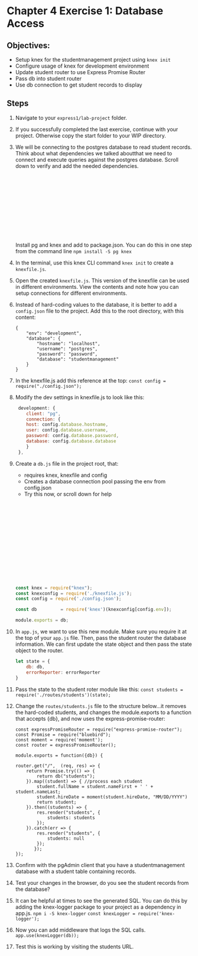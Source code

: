 # Chapter 4 Exercise 1: Database Access

## Objectives:
* Setup knex for the studentmanagement project using `knex init`
* Configure usage of knex for development environment
* Update student router to use Express Promise Router
* Pass db into student router
* Use db connection to get student records to display

## Steps 

1. Navigate to your `express1/lab-project` folder.

1. If you successfully completed the last exercise, continue with your project. Otherwise copy the start folder to your WIP directory.

1. We will be connecting to the postgres database to read student records. Think about what dependencies we talked aboutthat we need to connect and execute queries against the postgres database. Scroll down to verify and add the needed dependencies.
	```













	```

	Install pg and knex and add to package.json. You can do this in one step from the command line 
	`npm install -S pg knex `

1. In the terminal, use this knex CLI command ```knex init``` to create a `knexfile.js`.

1. Open the created `knexfile.js`. This version of the knexfile can be used in different environments. View the contents and note how you can setup connections for different environments.

1. Instead of hard-coding values to the database, it is better to add a `config.json` file to the project. Add this to the root directory, with this content:
	```
	{
		"env": "development",
		"database": {
			"hostname": "localhost",
			"username": "postgres",
			"password": "password",
			"database": "studentmanagement"
		}
	}
	```

1. In the knexfile.js add this reference at the top:
	``` const config = require("./config.json"); ```

1. 	Modify the dev settings in knexfile.js to look like this:
	```javascript	
	 development: {
		client: "pg",
		connection: {
		host: config.database.hostname,
		user: config.database.username,
		password: config.database.password,
		database: config.database.database
		}
 	 },
	```

1. Create a `db.js` file in the project root, that:
	* requires knex, knexfile and config
	* Creates a database connection pool passing the env from config.json
	* Try this now, or scroll down for help
	``` javascript
















	const knex = require("knex");
	const knexconfig = require('./knexfile.js'); 
	const config = require('./config.json'); 

	const db         = require('knex')(knexconfig[config.env]);

	module.exports = db;
	```

1. In `app.js`, we want to use this new module. Make sure you require it at the top of your `app.js` file. Then, pass the student router the database information. We can first update the state object and then pass the state object to the router. 

	``` javascript
	let state = {
		db: db,
		errorReporter: errorReporter
	}
	```

1. Pass the state to the student roter module like this:
	``` const students = require('./routes/students')(state); ```

1. Change the `routes/students.js` file to the structure below...it removes the hard-coded students, and changes the module.exports to a function that accepts {db}, and now uses the express-promise-router:
	```
	const expressPromiseRouter = require("express-promise-router");
	const Promise = require("bluebird");
	const moment = require('moment');
	const router = expressPromiseRouter();
	
	module.exports = function({db}) {
		
	router.get("/",  (req, res) => {
		return Promise.try(() => {
			return db("students");
		}).map((student) => { //process each student
			student.fullName = student.nameFirst + ' ' + student.nameLast;
			student.hireDate = moment(student.hireDate, "MM/DD/YYYY")
			return student;
		}).then((students) => {
			res.render("students", {
				students: students
			});
		}).catch(err => {
			res.render("students", {
				students: null
			});
	       });
	});
	```

1. Confirm with the pgAdmin client that you have a studentmanagement database with a student table containing records. 

1. Test your changes in the browser, do you see the student records from the database?

1. It can be helpful at times to see the generated SQL. You can do this by adding the knex-logger package to your project as a dependency in app.js.
	```npm i -S knex-logger```
	```const knexLogger = require('knex-logger');```

1. Now you can add middleware that logs the SQL calls.
	``` app.use(knexLogger(db)); ```

1. Test this is working by visiting the students URL.










